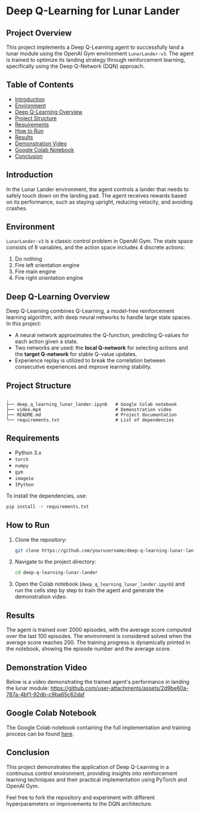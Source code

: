 # Deep Q-Learning for Lunar Lander

## Project Overview
This project implements a Deep Q-Learning agent to successfully land a lunar module using the OpenAI Gym environment `LunarLander-v3`. The agent is trained to optimize its landing strategy through reinforcement learning, specifically using the Deep Q-Network (DQN) approach.

## Table of Contents
- [Introduction](#introduction)
- [Environment](#environment)
- [Deep Q-Learning Overview](#deep-q-learning-overview)
- [Project Structure](#project-structure)
- [Requirements](#requirements)
- [How to Run](#how-to-run)
- [Results](#results)
- [Demonstration Video](#demonstration-video)
- [Google Colab Notebook](#google-colab-notebook)
- [Conclusion](#conclusion)

## Introduction
In the Lunar Lander environment, the agent controls a lander that needs to safely touch down on the landing pad. The agent receives rewards based on its performance, such as staying upright, reducing velocity, and avoiding crashes.

## Environment
`LunarLander-v3` is a classic control problem in OpenAI Gym. The state space consists of 8 variables, and the action space includes 4 discrete actions:
1. Do nothing
2. Fire left orientation engine
3. Fire main engine
4. Fire right orientation engine

## Deep Q-Learning Overview
Deep Q-Learning combines Q-Learning, a model-free reinforcement learning algorithm, with deep neural networks to handle large state spaces. In this project:
- A neural network approximates the Q-function, predicting Q-values for each action given a state.
- Two networks are used: the **local Q-network** for selecting actions and the **target Q-network** for stable Q-value updates.
- Experience replay is utilized to break the correlation between consecutive experiences and improve learning stability.

## Project Structure
```
.
├── deep_q_learning_lunar_lander.ipynb   # Google Colab notebook
├── video.mp4                            # Demonstration video
├── README.md                            # Project documentation
└── requirements.txt                     # List of dependencies
```

## Requirements
- Python 3.x
- `torch`
- `numpy`
- `gym`
- `imageio`
- `IPython`

To install the dependencies, use:
```bash
pip install -r requirements.txt
```

## How to Run
1. Clone the repository:
   ```bash
   git clone https://github.com/yourusername/deep-q-learning-lunar-lander.git
   ```
2. Navigate to the project directory:
   ```bash
   cd deep-q-learning-lunar-lander
   ```
3. Open the Colab notebook (`deep_q_learning_lunar_lander.ipynb`) and run the cells step by step to train the agent and generate the demonstration video.

## Results
The agent is trained over 2000 episodes, with the average score computed over the last 100 episodes. The environment is considered solved when the average score reaches 200. The training progress is dynamically printed in the notebook, showing the episode number and the average score.

## Demonstration Video
Below is a video demonstrating the trained agent's performance in landing the lunar module:
https://github.com/user-attachments/assets/2d9be60a-787a-4bf1-92db-c9ba65c62daf

## Google Colab Notebook
The Google Colab notebook containing the full implementation and training process can be found [here](deep_q_learning_lunar_lander.ipynb).

## Conclusion
This project demonstrates the application of Deep Q-Learning in a continuous control environment, providing insights into reinforcement learning techniques and their practical implementation using PyTorch and OpenAI Gym.

Feel free to fork the repository and experiment with different hyperparameters or improvements to the DQN architecture.

